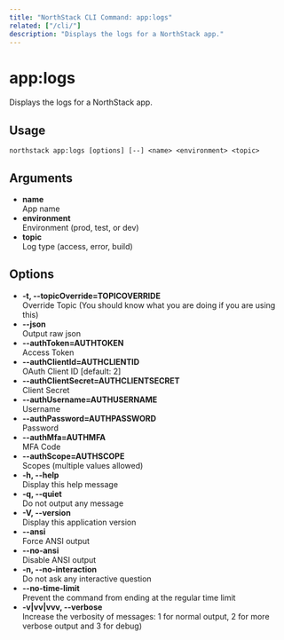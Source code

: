 ```yaml
---
title: "NorthStack CLI Command: app:logs"
related: ["/cli/"]
description: "Displays the logs for a NorthStack app."
---
```


# app:logs

Displays the logs for a NorthStack app.

## Usage
`northstack app:logs [options] [--] <name> <environment> <topic>`

## Arguments
* **name**  
  App name
* **environment**  
  Environment (prod, test, or dev)
* **topic**  
  Log type (access, error, build)

## Options
* **-t, --topicOverride=TOPICOVERRIDE**  
  Override Topic (You should know what you are doing if you are using this)
* **--json**  
  Output raw json
* **--authToken=AUTHTOKEN**  
  Access Token
* **--authClientId=AUTHCLIENTID**  
  OAuth Client ID [default: 2]
* **--authClientSecret=AUTHCLIENTSECRET**  
  Client Secret
* **--authUsername=AUTHUSERNAME**  
  Username
* **--authPassword=AUTHPASSWORD**  
  Password
* **--authMfa=AUTHMFA**  
  MFA Code
* **--authScope=AUTHSCOPE**  
  Scopes (multiple values allowed)
* **-h, --help**  
  Display this help message
* **-q, --quiet**  
  Do not output any message
* **-V, --version**  
  Display this application version
* **--ansi**  
  Force ANSI output
* **--no-ansi**  
  Disable ANSI output
* **-n, --no-interaction**  
  Do not ask any interactive question
* **--no-time-limit**  
  Prevent the command from ending at the regular time limit
* **-v|vv|vvv, --verbose**  
  Increase the verbosity of messages: 1 for normal output, 2 for more verbose output and 3 for debug)
